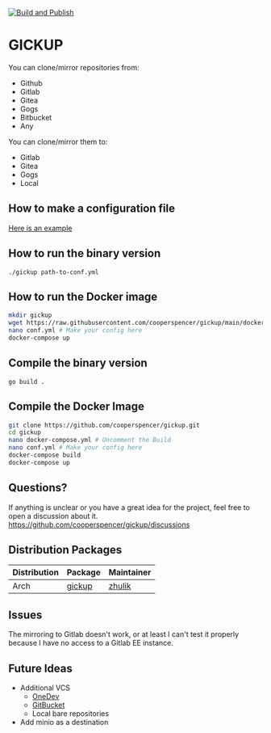 [![Build and Publish](https://github.com/cooperspencer/gickup/actions/workflows/docker.yml/badge.svg)](https://github.com/cooperspencer/gickup/actions/workflows/docker.yml)
# GICKUP
You can clone/mirror repositories from:
- Github
- Gitlab
- Gitea
- Gogs
- Bitbucket
- Any

You can clone/mirror them to:
- Gitlab
- Gitea
- Gogs
- Local

## How to make a configuration file
[Here is an example](https://github.com/cooperspencer/gickup/blob/main/conf.example.yml)

## How to run the binary version
`./gickup path-to-conf.yml`

## How to run the Docker image
```bash
mkdir gickup
wget https://raw.githubusercontent.com/cooperspencer/gickup/main/docker-compose.yml
nano conf.yml # Make your config here
docker-compose up
```
## Compile the binary version
`go build .`

## Compile the Docker Image
```bash
git clone https://github.com/cooperspencer/gickup.git
cd gickup
nano docker-compose.yml # Uncomment the Build
nano conf.yml # Make your config here
docker-compose build
docker-compose up
```

## Questions?
If anything is unclear or you have a great idea for the project, feel free to open a discussion about it.
https://github.com/cooperspencer/gickup/discussions

## Distribution Packages
|Distribution|Package|Maintainer|
|---|---|---|
|Arch|[gickup](https://aur.archlinux.org/packages/gickup/)|[zhulik](https://github.com/zhulik)|

## Issues
The mirroring to Gitlab doesn't work, or at least I can't test it properly because I have no access to a Gitlab EE instance.

## Future Ideas
- Additional VCS
  - [OneDev](https://code.onedev.io/)
  - [GitBucket](https://gitbucket.github.io/)
  - Local bare repositories
- Add minio as a destination
